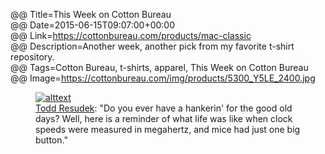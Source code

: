 @@ Title=This Week on Cotton Bureau  
@@ Date=2015-06-15T09:07:00+00:00  
@@ Link=https://cottonbureau.com/products/mac-classic  
@@ Description=Another week, another pick from my favorite t-shirt repository.  
@@ Tags=Cotton Bureau, t-shirts, apparel, This Week on Cotton Bureau
@@ Image=https://cottonbureau.com/img/products/5300_Y5LE_2400.jpg  

<figure class="wide">
	<a class="nohover" href="https://cottonbureau.com/products/mac-classic">
		<img src="http://d.pr/i/Ltvf+" alt="alttext" />
	</a>
	<figcaption><a href="http://twitter.com/sprsmpl">Todd Resudek</a>: "Do you ever have a hankerin' for the good old days? Well, here is a reminder of what life was like when clock speeds were measured in megahertz, and mice had just one big button."</figcaption>
</figure>